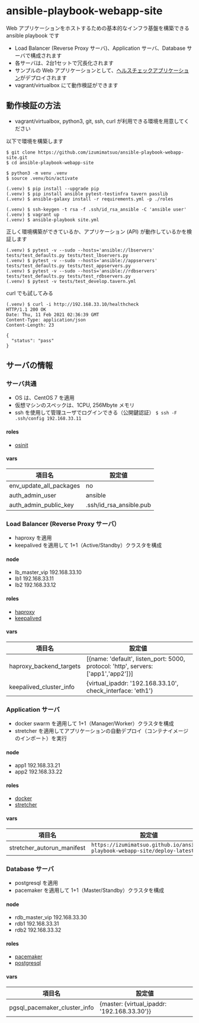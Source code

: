 # ansible-playbook-webapp-site

Web アプリケーションをホストするための基本的なインフラ基盤を構築できる ansible playbook です

- Load Balancer (Reverse Proxy サーバ)、Application サーバ、Database サーバで構成されます
- 各サーバは、2台1セットで冗長化されます
- サンプルの Web アプリケーションとして、[ヘルスチェックアプリケーション](https://github.com/izumimatsuo/app-flask-healthcheck)がデプロイされます
- vagrant/virtualbox にて動作検証ができます

## 動作検証の方法

- vagrant/virtualbox, python3, git, ssh, curl が利用できる環境を用意してください

以下で環境を構築します

```
$ git clone https://github.com/izumimatsuo/ansible-playbook-webapp-site.git
$ cd ansible-playbook-webapp-site

$ python3 -m venv .venv
$ source .venv/bin/activate

(.venv) $ pip install --upgrade pip
(.venv) $ pip install ansible pytest-testinfra tavern passlib
(.venv) $ ansible-galaxy install -r requirements.yml -p ./roles

(.venv) $ ssh-keygen -t rsa -f .ssh/id_rsa_ansible -C 'ansible user'
(.venv) $ vagrant up
(.venv) $ ansible-playbook site.yml
```

正しく環境構築ができているか、アプリケーション (API) が動作しているかを検証します

```
(.venv) $ pytest -v --sudo --hosts='ansible://lbservers' tests/test_defaults.py tests/test_lbservers.py
(.venv) $ pytest -v --sudo --hosts='ansible://appservers' tests/test_defaults.py tests/test_appservers.py
(.venv) $ pytest -v --sudo --hosts='ansible://rdbservers' tests/test_defaults.py tests/test_rdbservers.py
(.venv) $ pytest -v tests/test_develop.tavern.yml
```

curl でも試してみる

```
(.venv) $ curl -i http://192.168.33.10/healthcheck
HTTP/1.1 200 OK
Date: Thu, 11 Feb 2021 02:36:39 GMT
Content-Type: application/json
Content-Length: 23

{
  "status": "pass"
}
```

## サーバの情報

### サーバ共通

- OS は、CentOS 7 を適用
- 仮想マシンのスペックは、1CPU, 256Mbyte メモリ
- ssh を使用して管理ユーザでログインできる（公開鍵認証） ``` $ ssh -F .ssh/config 192.168.33.11 ```

#### roles

- [osinit](https://github.com/izumimatsuo/ansible-role-osinit)

#### vars

| 項目名                  | 設定値                  |
| ----------------------- | ----------------------- |
| env_update_all_packages | no                      |
| auth_admin_user         | ansible                 |
| auth_admin_public_key   | .ssh/id_rsa_ansible.pub |

### Load Balancer (Reverse Proxy サーバ）

- haproxy を適用
- keepalived を適用して 1+1（Active/Standby）クラスタを構成

#### node

- lb_master_vip 192.168.33.10
- lb1 192.168.33.11
- lb2 192.168.33.12

#### roles

- [haproxy](https://github.com/izumimatsuo/ansible-role-haproxy.git)
- [keepalived](https://github.com/izumimatsuo/ansible-role-keepalived.git)

#### vars

| 項目名                  | 設定値                                                     |
| ----------------------- | ---------------------------------------------------------- |
| haproxy_backend_targets | [{name: 'default', listen_port: 5000, protocol: 'http', servers: ['app1','app2']}] |
| keepalived_cluster_info | {virtual_ipaddr: '192.168.33.10', check_interface: 'eth1'} |

### Application サーバ

- docker swarm を適用して 1+1（Manager/Worker）クラスタを構成
- stretcher を適用してアプリケーションの自動デプロイ（コンテナイメージのインポート）を実行

#### node

- app1 192.168.33.21
- app2 192.168.33.22

#### roles

- [docker](https://github.com/izumimatsuo/ansible-role-docker.git)
- [stretcher](https://github.com/izumimatsuo/ansible-role-stretcher.git)

#### vars

| 項目名                     | 設定値                                                                             |
| -------------------------- | ---------------------------------------------------------------------------------- |
| stretcher_autorun_manifest | ```https://izumimatsuo.github.io/ansible-playbook-webapp-site/deploy-latest.yml``` |

### Database サーバ

- postgresql を適用
- pacemaker を適用して 1+1（Master/Standby）クラスタを構成

#### node

- rdb_master_vip 192.168.33.30
- rdb1 192.168.33.31
- rdb2 192.168.33.32

#### roles

- [pacemaker](https://github.com/izumimatsuo/ansible-role-pacemaker.git)
- [postgresql](https://github.com/izumimatsuo/ansible-role-postgresql.git)

#### vars

| 項目名                 | 設定値                                         |
| ---------------------- | ---------------------------------------------- |
| pgsql_pacemaker_cluster_info | {master: {virtual_ipaddr: '192.168.33.30'}} |
